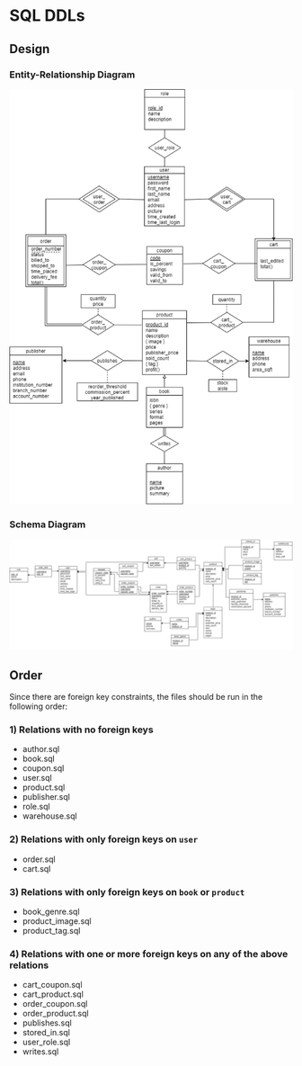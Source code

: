 # SQL DDLs
## Design
### Entity-Relationship Diagram
![ER diagram for the database behind this app](./images/erDiagram.png)

### Schema Diagram
![Schema diagram for the database behind this app](./images/schemaDiagram.png)

## Order
Since there are foreign key constraints, the files should be run in the following order:

### 1) Relations with no foreign keys
* author.sql
* book.sql
* coupon.sql
* user.sql
* product.sql
* publisher.sql
* role.sql
* warehouse.sql

### 2) Relations with only foreign keys on `user`
* order.sql
* cart.sql

### 3) Relations with only foreign keys on `book` or `product`
* book_genre.sql
* product_image.sql
* product_tag.sql

### 4) Relations with one or more foreign keys on any of the above relations
* cart_coupon.sql
* cart_product.sql
* order_coupon.sql
* order_product.sql
* publishes.sql
* stored_in.sql
* user_role.sql
* writes.sql
